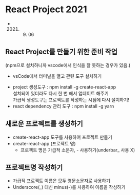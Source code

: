 # React Project 2021

- 2021. 9.  06

## React Project를 만들기 위한 준비 작업

(npm으로 설치하니까 vscode에서 인식을 잘 못하는 경우가 있음.)

- vsCode에서 터미널을 열고 관련 도구 설치하기

* project 생성도구 : npm install -g create-react-app  
  설치되어 있더라도 다시 한 번 해서 업데이트 해주기  
  가급적 생성도구는 프로젝트를 작성하는 시점에 다시 설치하기!
* react dependency 관리 도구 : npm install -g yarn

## 새로운 프로젝트를 생성하기

- create-react-app 도구를 사용하여 프로젝트 만들기
- create-react-app (프로젝트 명)
  - 프로젝트 명은 가급적 소문자, - 사용하기(underbar\_ 사용 X)

## 프로젝트명 작성하기

- 가급적 프로젝트 이름은 모두 영문소문자로 사용하기
- Underscore(\_) 대신 minus(-)를 사용하여 이름을 작성하기
